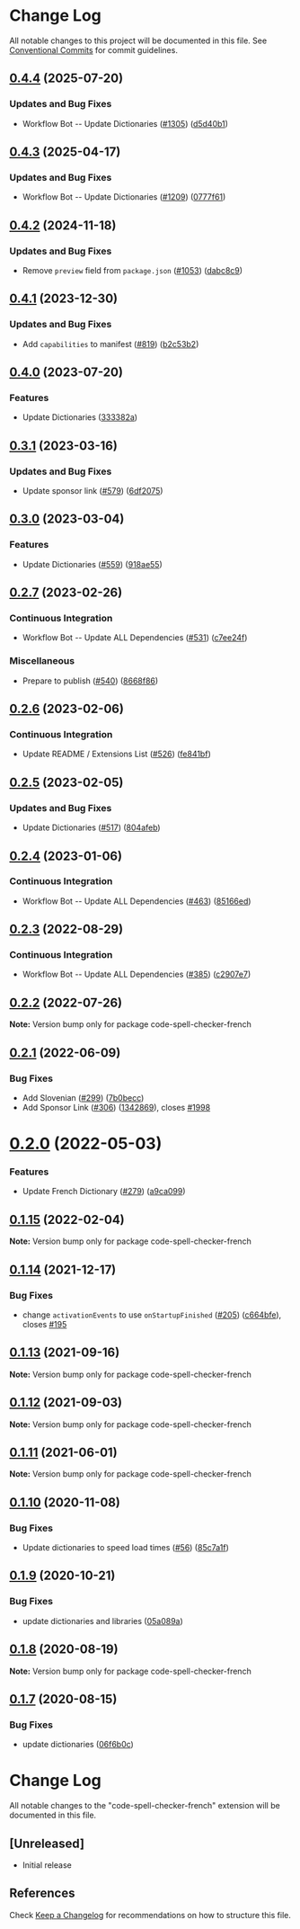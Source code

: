# Change Log

All notable changes to this project will be documented in this file.
See [Conventional Commits](https://conventionalcommits.org) for commit guidelines.

## [0.4.4](https://github.com/streetsidesoftware/vscode-cspell-dict-extensions/compare/code-spell-checker-french@0.4.3...code-spell-checker-french@0.4.4) (2025-07-20)


### Updates and Bug Fixes

* Workflow Bot -- Update Dictionaries ([#1305](https://github.com/streetsidesoftware/vscode-cspell-dict-extensions/issues/1305)) ([d5d40b1](https://github.com/streetsidesoftware/vscode-cspell-dict-extensions/commit/d5d40b17fbe9df7451d8668cfff8da2921d912ef))

## [0.4.3](https://github.com/streetsidesoftware/vscode-cspell-dict-extensions/compare/code-spell-checker-french@0.4.2...code-spell-checker-french@0.4.3) (2025-04-17)


### Updates and Bug Fixes

* Workflow Bot -- Update Dictionaries ([#1209](https://github.com/streetsidesoftware/vscode-cspell-dict-extensions/issues/1209)) ([0777f61](https://github.com/streetsidesoftware/vscode-cspell-dict-extensions/commit/0777f61545e284db4b7522b995b732ae2b7037e8))

## [0.4.2](https://github.com/streetsidesoftware/vscode-cspell-dict-extensions/compare/code-spell-checker-french@0.4.1...code-spell-checker-french@0.4.2) (2024-11-18)


### Updates and Bug Fixes

* Remove `preview` field from `package.json` ([#1053](https://github.com/streetsidesoftware/vscode-cspell-dict-extensions/issues/1053)) ([dabc8c9](https://github.com/streetsidesoftware/vscode-cspell-dict-extensions/commit/dabc8c9b4ebbcfe3f0bb61644437e043908a838e))

## [0.4.1](https://github.com/streetsidesoftware/vscode-cspell-dict-extensions/compare/code-spell-checker-french@0.4.0...code-spell-checker-french@0.4.1) (2023-12-30)


### Updates and Bug Fixes

* Add `capabilities` to manifest ([#819](https://github.com/streetsidesoftware/vscode-cspell-dict-extensions/issues/819)) ([b2c53b2](https://github.com/streetsidesoftware/vscode-cspell-dict-extensions/commit/b2c53b27df0597c88c82c9773c054a1a5f6c1b54))

## [0.4.0](https://github.com/streetsidesoftware/vscode-cspell-dict-extensions/compare/code-spell-checker-french@0.3.1...code-spell-checker-french@0.4.0) (2023-07-20)


### Features

* Update Dictionaries ([333382a](https://github.com/streetsidesoftware/vscode-cspell-dict-extensions/commit/333382a02ac229a13b3d77a122b7e8201cad695c))

## [0.3.1](https://github.com/streetsidesoftware/vscode-cspell-dict-extensions/compare/code-spell-checker-french@0.3.0...code-spell-checker-french@0.3.1) (2023-03-16)


### Updates and Bug Fixes

* Update sponsor link ([#579](https://github.com/streetsidesoftware/vscode-cspell-dict-extensions/issues/579)) ([6df2075](https://github.com/streetsidesoftware/vscode-cspell-dict-extensions/commit/6df2075cda94e9253a1f11d5dcf63e73a49b8edd))

## [0.3.0](https://github.com/streetsidesoftware/vscode-cspell-dict-extensions/compare/code-spell-checker-french@0.2.7...code-spell-checker-french@0.3.0) (2023-03-04)


### Features

* Update Dictionaries ([#559](https://github.com/streetsidesoftware/vscode-cspell-dict-extensions/issues/559)) ([918ae55](https://github.com/streetsidesoftware/vscode-cspell-dict-extensions/commit/918ae55e564f42b8ebe6cb6b448be68c9af03137))

## [0.2.7](https://github.com/streetsidesoftware/vscode-cspell-dict-extensions/compare/code-spell-checker-french@0.2.6...code-spell-checker-french@0.2.7) (2023-02-26)


### Continuous Integration

* Workflow Bot -- Update ALL Dependencies ([#531](https://github.com/streetsidesoftware/vscode-cspell-dict-extensions/issues/531)) ([c7ee24f](https://github.com/streetsidesoftware/vscode-cspell-dict-extensions/commit/c7ee24f30552a6e8904a8d489b8a76ddcd3eedec))


### Miscellaneous

* Prepare to publish ([#540](https://github.com/streetsidesoftware/vscode-cspell-dict-extensions/issues/540)) ([8668f86](https://github.com/streetsidesoftware/vscode-cspell-dict-extensions/commit/8668f86b5fe3bf076cc44db54ec9b15d2f137623))

## [0.2.6](https://github.com/streetsidesoftware/vscode-cspell-dict-extensions/compare/code-spell-checker-french@0.2.5...code-spell-checker-french@0.2.6) (2023-02-06)


### Continuous Integration

* Update README / Extensions List ([#526](https://github.com/streetsidesoftware/vscode-cspell-dict-extensions/issues/526)) ([fe841bf](https://github.com/streetsidesoftware/vscode-cspell-dict-extensions/commit/fe841bfc7209e134740b24897e23748581536eb3))

## [0.2.5](https://github.com/streetsidesoftware/vscode-cspell-dict-extensions/compare/code-spell-checker-french@0.2.4...code-spell-checker-french@0.2.5) (2023-02-05)


### Updates and Bug Fixes

* Update Dictionaries ([#517](https://github.com/streetsidesoftware/vscode-cspell-dict-extensions/issues/517)) ([804afeb](https://github.com/streetsidesoftware/vscode-cspell-dict-extensions/commit/804afeb61e930613c698c812f9922c1e080acc53))

## [0.2.4](https://github.com/streetsidesoftware/vscode-cspell-dict-extensions/compare/code-spell-checker-french@0.2.3...code-spell-checker-french@0.2.4) (2023-01-06)


### Continuous Integration

* Workflow Bot -- Update ALL Dependencies ([#463](https://github.com/streetsidesoftware/vscode-cspell-dict-extensions/issues/463)) ([85166ed](https://github.com/streetsidesoftware/vscode-cspell-dict-extensions/commit/85166ed01b3b324b9bfc737443a76318aa1cdda7))

## [0.2.3](https://github.com/streetsidesoftware/vscode-cspell-dict-extensions/compare/code-spell-checker-french@0.2.2...code-spell-checker-french@0.2.3) (2022-08-29)


### Continuous Integration

* Workflow Bot -- Update ALL Dependencies ([#385](https://github.com/streetsidesoftware/vscode-cspell-dict-extensions/issues/385)) ([c2907e7](https://github.com/streetsidesoftware/vscode-cspell-dict-extensions/commit/c2907e7af39c1b7f42549cfb5f555dce6f62fb4a))

## [0.2.2](https://github.com/streetsidesoftware/vscode-cspell-dict-extensions/compare/code-spell-checker-french@0.2.1...code-spell-checker-french@0.2.2) (2022-07-26)

**Note:** Version bump only for package code-spell-checker-french





## [0.2.1](https://github.com/streetsidesoftware/vscode-cspell-dict-extensions/compare/code-spell-checker-french@0.2.0...code-spell-checker-french@0.2.1) (2022-06-09)


### Bug Fixes

* Add Slovenian ([#299](https://github.com/streetsidesoftware/vscode-cspell-dict-extensions/issues/299)) ([7b0becc](https://github.com/streetsidesoftware/vscode-cspell-dict-extensions/commit/7b0becc910e11e674ad32be812aa5e138b005219))
* Add Sponsor Link ([#306](https://github.com/streetsidesoftware/vscode-cspell-dict-extensions/issues/306)) ([1342869](https://github.com/streetsidesoftware/vscode-cspell-dict-extensions/commit/13428699ee20f6b6a597dd2638d5633f2a53c9cf)), closes [#1998](https://github.com/streetsidesoftware/vscode-cspell-dict-extensions/issues/1998)





# [0.2.0](https://github.com/streetsidesoftware/vscode-cspell-dict-extensions/compare/code-spell-checker-french@0.1.15...code-spell-checker-french@0.2.0) (2022-05-03)


### Features

* Update French Dictionary ([#279](https://github.com/streetsidesoftware/vscode-cspell-dict-extensions/issues/279)) ([a9ca099](https://github.com/streetsidesoftware/vscode-cspell-dict-extensions/commit/a9ca09906ac2abdf20662246077e84c510d42a86))





## [0.1.15](https://github.com/streetsidesoftware/vscode-cspell-dict-extensions/compare/code-spell-checker-french@0.1.14...code-spell-checker-french@0.1.15) (2022-02-04)

**Note:** Version bump only for package code-spell-checker-french





## [0.1.14](https://github.com/streetsidesoftware/vscode-cspell-dict-extensions/compare/code-spell-checker-french@0.1.13...code-spell-checker-french@0.1.14) (2021-12-17)


### Bug Fixes

* change `activationEvents` to use `onStartupFinished` ([#205](https://github.com/streetsidesoftware/vscode-cspell-dict-extensions/issues/205)) ([c664bfe](https://github.com/streetsidesoftware/vscode-cspell-dict-extensions/commit/c664bfe88497c9eaf82aa5549734d99db9194001)), closes [#195](https://github.com/streetsidesoftware/vscode-cspell-dict-extensions/issues/195)





## [0.1.13](https://github.com/streetsidesoftware/vscode-cspell-dict-extensions/compare/code-spell-checker-french@0.1.12...code-spell-checker-french@0.1.13) (2021-09-16)

**Note:** Version bump only for package code-spell-checker-french





## [0.1.12](https://github.com/streetsidesoftware/vscode-cspell-dict-extensions/compare/code-spell-checker-french@0.1.11...code-spell-checker-french@0.1.12) (2021-09-03)

**Note:** Version bump only for package code-spell-checker-french





## [0.1.11](https://github.com/streetsidesoftware/vscode-cspell-dict-extensions/compare/code-spell-checker-french@0.1.10...code-spell-checker-french@0.1.11) (2021-06-01)

**Note:** Version bump only for package code-spell-checker-french





## [0.1.10](https://github.com/streetsidesoftware/vscode-cspell-dict-extensions/compare/code-spell-checker-french@0.1.9...code-spell-checker-french@0.1.10) (2020-11-08)


### Bug Fixes

* Update dictionaries to speed load times ([#56](https://github.com/streetsidesoftware/vscode-cspell-dict-extensions/issues/56)) ([85c7a1f](https://github.com/streetsidesoftware/vscode-cspell-dict-extensions/commit/85c7a1f3363945594f6d86dbb7dae7f4c95a76e7))





## [0.1.9](https://github.com/streetsidesoftware/vscode-cspell-dict-extensions/compare/code-spell-checker-french@0.1.8...code-spell-checker-french@0.1.9) (2020-10-21)


### Bug Fixes

* update dictionaries and libraries ([05a089a](https://github.com/streetsidesoftware/vscode-cspell-dict-extensions/commit/05a089add3e0e3606ac1604df1539adfb272461f))





## [0.1.8](https://github.com/streetsidesoftware/vscode-cspell-dict-extensions/compare/code-spell-checker-french@0.1.7...code-spell-checker-french@0.1.8) (2020-08-19)

**Note:** Version bump only for package code-spell-checker-french





## [0.1.7](https://github.com/streetsidesoftware/vscode-cspell-dict-extensions/compare/code-spell-checker-french@0.1.6...code-spell-checker-french@0.1.7) (2020-08-15)


### Bug Fixes

* update dictionaries ([06f6b0c](https://github.com/streetsidesoftware/vscode-cspell-dict-extensions/commit/06f6b0cd9c011d55de841aa75591422a18d8a8f6))





# Change Log
All notable changes to the "code-spell-checker-french" extension will be documented in this file.

## [Unreleased]
- Initial release

## References
Check [Keep a Changelog](http://keepachangelog.com/) for recommendations on how to structure this file.
